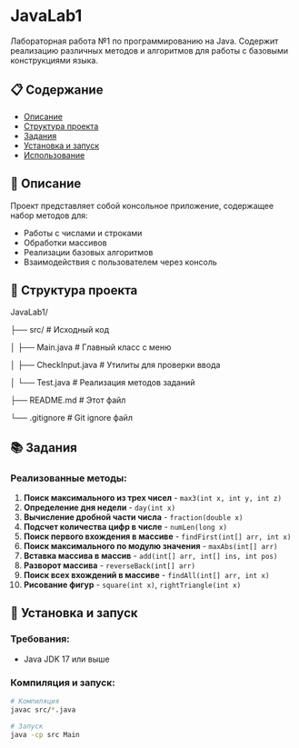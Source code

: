 # JavaLab1

Лабораторная работа №1 по программированию на Java. Содержит реализацию различных методов и алгоритмов для работы с базовыми конструкциями языка.

## 📋 Содержание

- [Описание](#описание)
- [Структура проекта](#структура-проекта)
- [Задания](#задания)
- [Установка и запуск](#установка-и-запуск)
- [Использование](#использование)

## 🎯 Описание

Проект представляет собой консольное приложение, содержащее набор методов для:
- Работы с числами и строками
- Обработки массивов
- Реализации базовых алгоритмов
- Взаимодействия с пользователем через консоль

## 📁 Структура проекта
JavaLab1/

├── src/ # Исходный код

│ ├── Main.java # Главный класс с меню

│ ├── CheckInput.java # Утилиты для проверки ввода

│ └── Test.java # Реализация методов заданий

├── README.md # Этот файл

└── .gitignore # Git ignore файл

## 📚 Задания

### Реализованные методы:

1. **Поиск максимального из трех чисел** - `max3(int x, int y, int z)`
2. **Определение дня недели** - `day(int x)`
3. **Вычисление дробной части числа** - `fraction(double x)`
4. **Подсчет количества цифр в числе** - `numLen(long x)`
5. **Поиск первого вхождения в массиве** - `findFirst(int[] arr, int x)`
6. **Поиск максимального по модулю значения** - `maxAbs(int[] arr)`
7. **Вставка массива в массив** - `add(int[] arr, int[] ins, int pos)`
8. **Разворот массива** - `reverseBack(int[] arr)`
9. **Поиск всех вхождений в массиве** - `findAll(int[] arr, int x)`
10. **Рисование фигур** - `square(int x)`, `rightTriangle(int x)`

## 🚀 Установка и запуск

### Требования:
- Java JDK 17 или выше

### Компиляция и запуск:
```bash
# Компиляция
javac src/*.java

# Запуск
java -cp src Main

